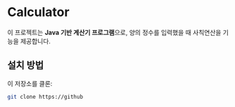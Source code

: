 # Calculator
이 프로젝트는 **Java 기반 계산기 프로그램**으로, 양의 정수를 입력했을 때 사칙연산을 기능을 제공합니다.

## 설치 방법
이 저장소를 클론:
```bash
git clone https://github
